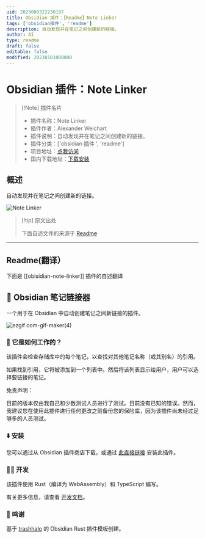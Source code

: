 ```yaml
---
uid: 2023080322230197
title: Obsidian 插件：【Readme】Note Linker
tags: ['obsidian插件', 'readme']
description: 自动发现并在笔记之间创建新的链接。
author: AI
type: readme
draft: false
editable: false
modified: 20230101000000
---
```


# Obsidian 插件：Note Linker

> [!Note] 插件名片
> - 插件名称：Note Linker
> - 插件作者：Alexander Weichart
> - 插件说明：自动发现并在笔记之间创建新的链接。
> - 插件分类：['obsidian 插件 ', 'readme']
> - 项目地址：[点我访问](https://github.com/AlexW00/obsidian-note-linker)
> - 国内下载地址：[下载安装](https://pkmer.cn/products/plugin/pluginMarket/?obisidian-note-linker)

## 概述

自动发现并在笔记之间创建新的链接。

![Note Linker](https://cdn.pkmer.cn/covers/obisidian-note-linker_new.gif!pkmer)

> [!tip] 原文出处
>
>下面自述文件的来源于 [Readme](https://ghproxy.net/https://raw.githubusercontent.com/AlexW00/obsidian-note-linker/master/README.md)
>

---

## Readme(翻译）

下面是 [[obisidian-note-linker]] 插件的自述翻译

## 🔗 Obsidian 笔记链接器

一个用于在 Obsidian 中自动创建笔记之间新链接的插件。

![ezgif com-gif-maker(4)](https://user-images.githubusercontent.com/55558407/187985324-c13860b0-42e0-41d8-9498-8df936948dfd.gif)

### 🤨 它是如何工作的？

该插件会检查存储库中的每个笔记，以查找对其他笔记名称（或其别名）的引用。

如果找到引用，它将被添加到一个列表中。然后将该列表显示给用户，用户可以选择要链接的笔记。

免责声明：

目前的版本仅由我自己和少数测试人员进行了测试。目前没有已知的错误。然而，我建议您在使用此插件进行任何更改之前备份您的保险库，因为该插件尚未经过足够多的人员测试。

### ⬇️ 安装

您可以通过从 Obsidian 插件商店下载，或通过 [此直接链接](https://obsidian.md/plugins?id=obisidian-note-linker) 安装此插件。

### 👨‍💻 开发

该插件使用 Rust（编译为 WebAssembly）和 TypeScript 编写。

有关更多信息，请查看 [开发文档](docs/dev-docs.md)。

### 📃 鸣谢

基于 [trashhalo](https://github.com/trashhalo/obsidian-rust-plugin) 的 Obsidian Rust 插件模板创建。
